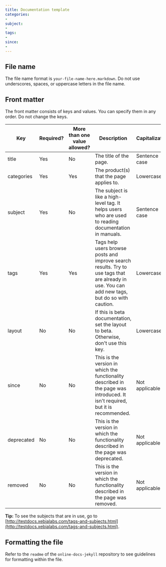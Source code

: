 ```yaml
---
title: Documentation template
categories:
- 
subject:
- 
tags:
-
since:
-   
---
```


## File name

The file name format is `your-file-name-here.markdown`. Do not use underscores, spaces, or uppercase letters in the file name.

## Front matter

The front matter consists of keys and values. You can specify them in any order. Do not change the keys.

| Key | Required? | More than one value allowed? | Description | Capitalization | Spaces allowed? | Example |
| --- | --------- | ---------------------------- | ----------- | -------------- | --------------- | ------- |
| title | Yes | No | The title of the page. | Sentence case | Yes | Create a new role |
| categories | Yes | Yes | The product(s) that the page applies to. | Lowercase | No | xl-deploy, xl-release |
| subject | Yes | No | The subject is like a high-level tag. It helps users who are used to reading documentation in manuals. | Sentence case | Yes | Security |
| tags | Yes | Yes | Tags help users browse posts and improve search results. Try to use tags that are already in use. You can add new tags, but do so with caution. | Lowercase | Yes | role, permissions, user management |
| layout | No | No | If this is beta documentation, set the layout to beta. Otherwise, don't use this key. | Lowercase | No | beta |
| since | No | No | This is the version in which the functionality described in the page was introduced. It isn't required, but it is recommended. | Not applicable | Not applicable | 3.9.0 |
| deprecated | No | No | This is the version in which the functionality described in the page was deprecated. | Not applicable | Not applicable | 4.0.0 |
| removed | No | No | This is the version in which the functionality described in the page was removed. | Not applicable | Not applicable | 4.5.0 |

**Tip:** To see the subjects that are in use, go to [http://testdocs.xebialabs.com/tags-and-subjects.html](http://testdocs.xebialabs.com/tags-and-subjects.html).

## Formatting the file

Refer to the `readme` of the `online-docs-jekyll` repository to see guidelines for formatting within the file.
